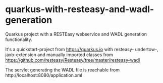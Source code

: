 # quarkus-with-resteasy-and-wadl-generation

Quarkus project with a RESTEasy webservice and WADL generation functionality. 

It's a quickstart-project from https://quarkus.io with resteasy- undertow-, jaxb-extension and manually imported classes from https://github.com/resteasy/Resteasy/tree/master/resteasy-wadl

The servlet generating the WADL file is reachable from http://localhost:8080/application.xml
